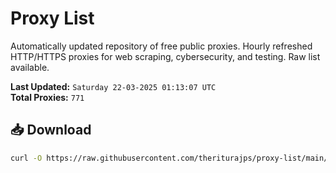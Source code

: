 # Proxy List

Automatically updated repository of free public proxies. Hourly refreshed HTTP/HTTPS proxies for web scraping, cybersecurity, and testing. Raw list available.

**Last Updated:** `Saturday 22-03-2025 01:13:07 UTC`  
**Total Proxies:** `771`

## 📥 Download
```bash
curl -O https://raw.githubusercontent.com/theriturajps/proxy-list/main/proxies.txt
